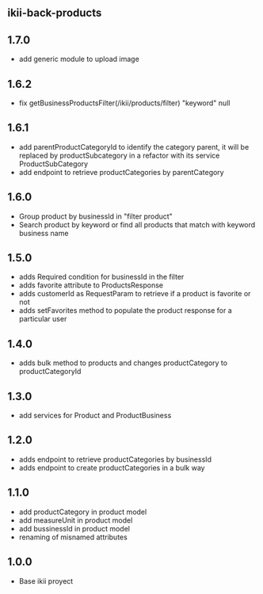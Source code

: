## ikii-back-products

## 1.7.0
* add generic module to upload image

## 1.6.2
* fix getBusinessProductsFilter(/ikii/products/filter) "keyword" null

## 1.6.1
* add parentProductCategoryId to identify the category parent, it will be replaced by productSubcategory in a refactor  with its service ProductSubCategory
* add endpoint to retrieve productCategories by parentCategory

## 1.6.0
* Group product by businessId in "filter product"
* Search product by keyword or find all products that match with keyword business name

## 1.5.0
* adds Required condition for businessId in the filter
* adds favorite attribute to ProductsResponse
* adds customerId as RequestParam to retrieve if a product is favorite or not
* adds setFavorites method to populate the product response for a particular user

## 1.4.0
* adds bulk method to products and changes productCategory to productCategoryId

## 1.3.0
* add services for Product and ProductBusiness

## 1.2.0
* adds endpoint to retrieve productCategories by businessId
* adds endpoint to create productCategories in a bulk way

## 1.1.0

* add productCategory in product model
* add measureUnit in product model
* add bussinessId in product model
* renaming of misnamed attributes

## 1.0.0
* Base ikii proyect


